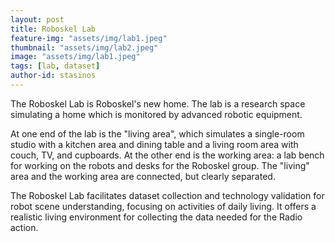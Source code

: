 ```yaml
---
layout: post
title: Roboskel Lab
feature-img: "assets/img/lab1.jpeg"
thumbnail: "assets/img/lab2.jpeg"
image: "assets/img/lab1.jpeg"
tags: [lab, dataset]
author-id: stasinos
---
```


The Roboskel Lab is Roboskel's new home. The lab is a research space
simulating a home which is monitored by advanced robotic equipment.

<!--more-->

At one end of the lab is the "living area", which simulates a
single-room studio with a kitchen area and dining table and a living
room area with couch, TV, and cupboards. At the other end is the
working area: a lab bench for working on the robots and desks for the
Roboskel group. The "living" area and the working area are connected,
but clearly separated.

The Roboskel Lab facilitates dataset collection and technology
validation for robot scene understanding, focusing on activities of
daily living. It offers a realistic living environment for collecting
the data needed for the Radio action.
